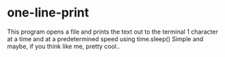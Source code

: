 # one-line-print
This program opens a file and prints the text out to the terminal 1 character at a time and at a predetermined speed using time.sleep()  Simple and maybe, if you think like me, pretty cool..
